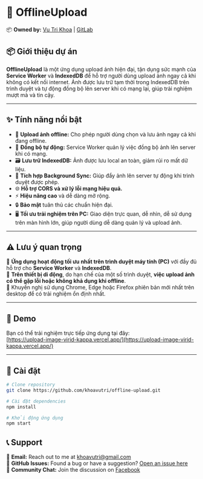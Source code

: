 # 🚀 OfflineUpload

📦 **Owned by:** [Vu Tri Khoa](https://github.com/khoavutri) | [GitLab](https://gitlab.com/khoavip07)

## 📦 Giới thiệu dự án

**OfflineUpload** là một ứng dụng upload ảnh hiện đại, tận dụng sức mạnh của **Service Worker** và **IndexedDB** để hỗ trợ người dùng upload ảnh ngay cả khi không có kết nối internet. Ảnh được lưu trữ tạm thời trong IndexedDB trên trình duyệt và tự động đồng bộ lên server khi có mạng lại, giúp trải nghiệm mượt mà và tin cậy.

---

## ✨ Tính năng nổi bật

- 🚀 **Upload ảnh offline:** Cho phép người dùng chọn và lưu ảnh ngay cả khi đang offline.
- 🔄 **Đồng bộ tự động:** Service Worker quản lý việc đồng bộ ảnh lên server khi có mạng.
- 🗃️ **Lưu trữ IndexedDB:** Ảnh được lưu local an toàn, giảm rủi ro mất dữ liệu.
- 🧩 **Tích hợp Background Sync:** Giúp đẩy ảnh lên server tự động khi trình duyệt được phép.
- 🌐 **Hỗ trợ CORS và xử lý lỗi mạng hiệu quả.**
- ⚡ **Hiệu năng cao** và dễ dàng mở rộng.
- 🔒 **Bảo mật** tuân thủ các chuẩn hiện đại.
- 🖥️ **Tối ưu trải nghiệm trên PC:** Giao diện trực quan, dễ nhìn, dễ sử dụng trên màn hình lớn, giúp người dùng dễ dàng quản lý và upload ảnh.

---

## ⚠️ Lưu ý quan trọng

📌 **Ứng dụng hoạt động tối ưu nhất trên trình duyệt máy tính (PC)** với đầy đủ hỗ trợ cho **Service Worker** và **IndexedDB**.  
📱 **Trên thiết bị di động**, do hạn chế của một số trình duyệt, **việc upload ảnh có thể gặp lỗi hoặc không khả dụng khi offline**.  
🔧 Khuyến nghị sử dụng Chrome, Edge hoặc Firefox phiên bản mới nhất trên desktop để có trải nghiệm ổn định nhất.

---

## 🔗 Demo

Bạn có thể trải nghiệm trực tiếp ứng dụng tại đây:  
[https://upload-image-virid-kappa.vercel.app/](https://upload-image-virid-kappa.vercel.app/)

---

## 📜 Cài đặt

```bash
# Clone repository
git clone https://github.com/khoavutri/offline-upload.git

# Cài đặt dependencies
npm install

# Khởi động ứng dụng
npm start


```

## 📞 Support

💌 **Email:** Reach out to me at [khoavutri@gmail.com](mailto:khoavutri@gmail.com)  
🐛 **GitHub Issues:** Found a bug or have a suggestion? [Open an issue here](https://github.com/khoavutri)  
💬 **Community Chat:** Join the discussion on [Facebook](https://www.facebook.com/khoa.tri.365.org)
